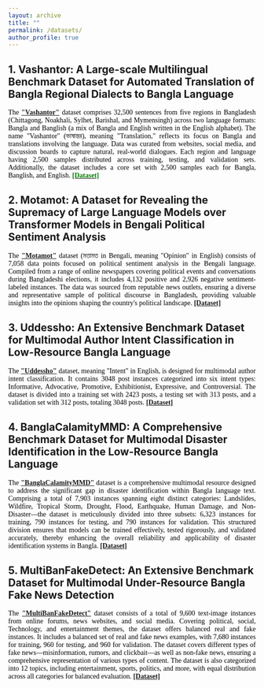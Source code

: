 ```yaml
---
layout: archive
title: ""
permalink: /datasets/
author_profile: true
---
```



## 1. Vashantor: A Large-scale Multilingual Benchmark Dataset for Automated Translation of Bangla Regional Dialects to Bangla Language
<p style="text-align:justify; color:black; font-family:Georgia">
The <b style="color:#389EDA"><a href="https://data.mendeley.com/datasets/bj5jgk878b/2">"Vashantor"</a></b> dataset comprises 32,500 sentences from five regions in Bangladesh (Chittagong, Noakhali, Sylhet, Barishal, and Mymensingh) across two language formats: Bangla and Banglish (a mix of Bangla and English written in the English alphabet). The name "Vashantor" (ভাষান্তর), meaning "Translation," reflects its focus on Bangla and translations involving the language. Data was curated from websites, social media, and discussion boards to capture natural, real-world dialogues. Each region and language having 2,500 samples distributed across training, testing, and validation sets. Additionally, the dataset includes a core set with 2,500 samples each for Bangla, Banglish, and English.  <b><a href="https://data.mendeley.com/datasets/bj5jgk878b/2"><span style="color:green; display:inline;"> [Dataset] </span></a></b></p>


## 2. Motamot: A Dataset for Revealing the Supremacy of Large Language Models over Transformer Models in Bengali Political Sentiment Analysis

<p style="text-align:justify; color:black; font-family:Georgia">
The <b style="color:#389EDA"><a href="https://data.mendeley.com/datasets/hdhnrrwdz2/1">"Motamot"</a></b> dataset (মতামত in Bengali, meaning "Opinion" in English) consists of 7,058 data points focused on political sentiment analysis in the Bengali language. Compiled from a range of online newspapers covering political events and conversations during Bangladeshi elections, it includes 4,132 positive and 2,926 negative sentiment-labeled instances. The data was sourced from reputable news outlets, ensuring a diverse and representative sample of political discourse in Bangladesh, providing valuable insights into the opinions shaping the country's political landscape. <b style="color:#389EDA"><a href="https://data.mendeley.com/datasets/hdhnrrwdz2/1">[Dataset]</a></b></p>

## 3. Uddessho: An Extensive Benchmark Dataset for Multimodal Author Intent Classification in Low-Resource Bangla Language

<p style="text-align:justify; color:black; font-family:Georgia">
The <b style="color:#389EDA"><a href="https://data.mendeley.com/datasets/mzxmt8tfjs/1">"Uddessho"</a></b> dataset, meaning "Intent" in English, is designed for multimodal author intent classification. It contains 3048 post instances categorized into six intent types: Informative, Advocative, Promotive, Exhibitionist, Expressive, and Controversial. The dataset is divided into a training set with 2423 posts, a testing set with 313 posts, and a validation set with 312 posts, totaling 3048 posts. <b style="color:#389EDA"><a href="https://data.mendeley.com/datasets/mzxmt8tfjs/1">[Dataset]</a></b></p> 


## 4. BanglaCalamityMMD: A Comprehensive Benchmark Dataset for Multimodal Disaster Identification in the Low-Resource Bangla Language
<p style="text-align:justify; color:black; font-family:Georgia">
The <b style="color:#389EDA"><a href="https://data.mendeley.com/datasets/7dggbjn5sd/1">"BanglaCalamityMMD"</a></b> dataset is a comprehensive multimodal resource designed to address the significant gap in disaster identification within Bangla language text. Comprising a total of 7,903 instances spanning eight distinct categories: Landslides, Wildfire, Tropical Storm, Drought, Flood, Earthquake, Human Damage, and Non-Disaster—the dataset is meticulously divided into three subsets: 6,323 instances for training, 790 instances for testing, and 790 instances for validation. This structured division ensures that models can be trained effectively, tested rigorously, and validated accurately, thereby enhancing the overall reliability and applicability of disaster identification systems in Bangla.  <b style="color:#389EDA"><a href="https://data.mendeley.com/datasets/7dggbjn5sd/1">[Dataset]</a></b></p> 


## 5. MultiBanFakeDetect: An Extensive Benchmark Dataset for Multimodal Under-Resource Bangla Fake News Detection
<p style="text-align:justify; color:black; font-family:Georgia">
The <b style="color:#389EDA"><a href="https://data.mendeley.com/datasets/k5pbz9795f/1">"MultiBanFakeDetect"</a></b> dataset consists of a total of 9,600 text-image instances from online forums, news websites, and social media. Covering political, social, Technology, and entertainment themes, the dataset offers balanced real and fake instances. It includes a balanced set of real and fake news examples, with 7,680 instances for training, 960 for testing, and 960 for validation. The dataset covers different types of fake news—misinformation, rumors, and clickbait—as well as non-fake news, ensuring a comprehensive representation of various types of content. The dataset is also categorized into 12 topics, including entertainment, sports, politics, and more, with equal distribution across all categories for balanced evaluation. <b style="color:#389EDA"><a href="https://data.mendeley.com/datasets/k5pbz9795f/1">[Dataset]</a></b></p> 
